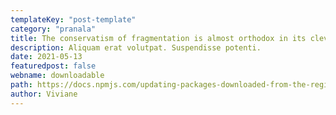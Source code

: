 ```yaml
---
templateKey: "post-template"
category: "pranala"
title: The conservatism of fragmentation is almost orthodox in its cleverness.
description: Aliquam erat volutpat. Suspendisse potenti.
date: 2021-05-13
featuredpost: false
webname: downloadable
path: https://docs.npmjs.com/updating-packages-downloaded-from-the-registry
author: Viviane
---
```

